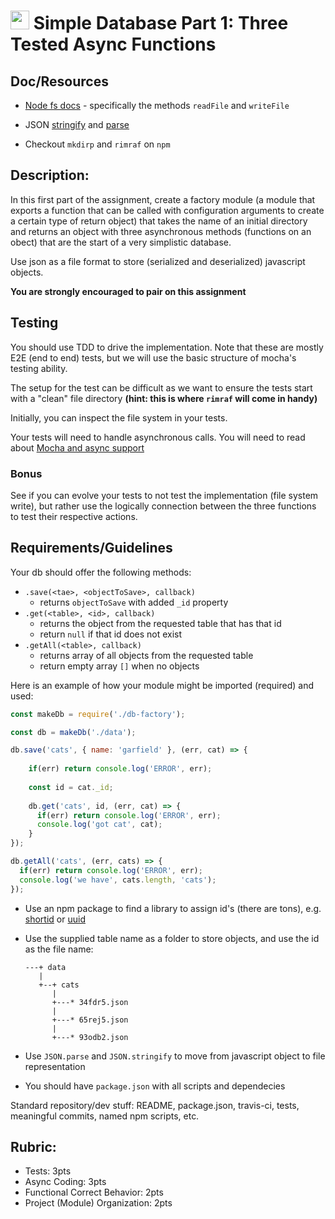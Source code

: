 <img src="https://cloud.githubusercontent.com/assets/478864/22186847/68223ce6-e0b1-11e6-8a62-0e3edc96725e.png" width=30> Simple Database Part 1: Three Tested Async Functions
===

## Doc/Resources
* [Node fs docs](https://nodejs.org/api/fs.html) - specifically the methods `readFile` and `writeFile`

* JSON [stringify](https://developer.mozilla.org/en-US/docs/Web/JavaScript/Reference/Global_Objects/JSON/stringify) 
and [parse](https://developer.mozilla.org/en-US/docs/Web/JavaScript/Reference/Global_Objects/JSON/parse)
* Checkout `mkdirp` and `rimraf` on `npm`

## Description:

In this first part of the assignment, create a factory module (a module that exports a function that can be called
with configuration arguments to create a certain type of return object) that takes the name of an initial directory
and returns an object with three asynchronous methods (functions on an obect) that 
are the start of a very simplistic database.

Use json as a file format to store (serialized and deserialized) javascript objects.

**You are strongly encouraged to pair on this assignment**

## Testing

You should use TDD to drive the implementation. Note that these are mostly E2E (end to end) tests, but we will use the 
basic structure of mocha's testing ability.

The setup for the test can be difficult as we want to ensure the tests start with a "clean" file directory **(hint: this is where `rimraf` will come in handy)**

Initially, you can inspect the file system in your tests. 

Your tests will need to handle asynchronous calls.  You will need to read about [Mocha and async support](https://mochajs.org/#asynchronous-code)

### Bonus

See if you can evolve your tests to not test the implementation (file system write), but rather use the logically
connection between the three functions to test their respective actions.


## Requirements/Guidelines

Your db should offer the following methods:

* `.save(<tae>, <objectToSave>, callback)`
  * returns `objectToSave` with added `_id` property
* `.get(<table>, <id>, callback)`
  * returns the object from the requested table that has that id
  * return `null` if that id does not exist
* `.getAll(<table>, callback)`
  * returns array of all objects from the requested table
  * return empty array `[]` when no objects


Here is an example of how your module might be imported (required) and used:

```js
const makeDb = require('./db-factory');

const db = makeDb('./data');

db.save('cats', { name: 'garfield' }, (err, cat) => {
  
    if(err) return console.log('ERROR', err);
    
    const id = cat._id;
    
    db.get('cats', id, (err, cat) => {
      if(err) return console.log('ERROR', err);
      console.log('got cat', cat);
    } 
});

db.getAll('cats', (err, cats) => {
  if(err) return console.log('ERROR', err);
  console.log('we have', cats.length, 'cats');
});
```


* Use an npm package to find a library to assign id's (there are tons), e.g. [shortid](https://www.npmjs.com/package/shortid) or [uuid](https://www.npmjs.com/package/uuid)
* Use the supplied table name as a folder to store objects, and use the id as the file name:

  ```
  ---+ data
     |
     +--+ cats
        |
        +---* 34fdr5.json
        |
        +---* 65rej5.json
        |
        +---* 93odb2.json
  ```
      
* Use `JSON.parse` and `JSON.stringify` to move from javascript object to file representation
* You should have `package.json` with all scripts and dependecies

Standard repository/dev stuff: README, package.json, travis-ci, tests, meaningful commits, named npm scripts, etc.

## Rubric:

* Tests: 3pts
* Async Coding: 3pts
* Functional Correct Behavior: 2pts
* Project (Module) Organization: 2pts
